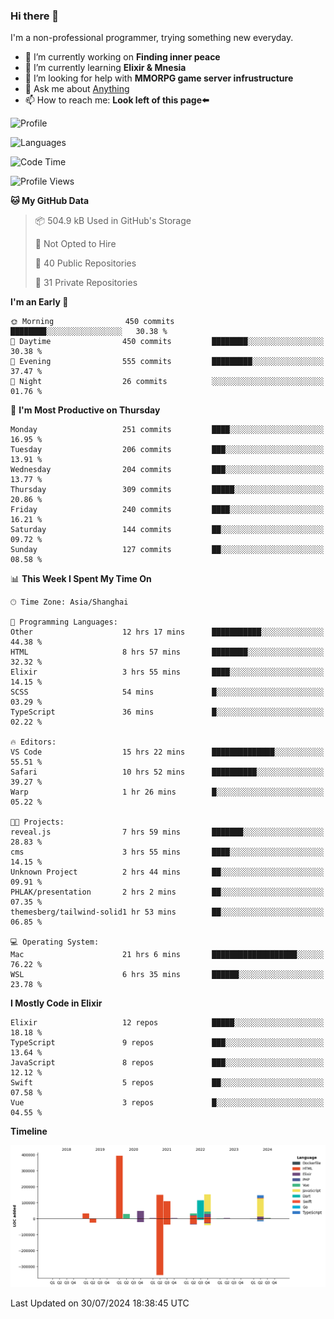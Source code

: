 ### Hi there 👋

I'm a non-professional programmer, trying something new everyday.

<!--
**dyzdyz010/dyzdyz010** is a ✨ _special_ ✨ repository because its `README.md` (this file) appears on your GitHub profile.
-->

- 🔭 I’m currently working on **Finding inner peace**
- 🌱 I’m currently learning **Elixir & Mnesia**
- 🤔 I’m looking for help with **MMORPG game server infrustructure**
- 💬 Ask me about [Anything](https://github.com/dyzdyz010/dyzdyz010/issues)
- 📫 How to reach me: **Look left of this page⬅️**

<!-- - 👯 I’m looking to collaborate on
- 😄 Pronouns: ...
- ⚡ Fun fact: ...
 -->
 
![Profile](https://github-readme-stats.vercel.app/api?username=dyzdyz010&count_private=true&show_icons=true&theme=dracula)

![Languages](https://github-readme-stats.vercel.app/api/top-langs/?username=dyzdyz010&layout=compact&theme=dracula)

<!--START_SECTION:waka-->
![Code Time](http://img.shields.io/badge/Code%20Time-1%2C730%20hrs%2046%20mins-blue)

![Profile Views](http://img.shields.io/badge/Profile%20Views-0-blue)

**🐱 My GitHub Data** 

> 📦 504.9 kB Used in GitHub's Storage 
 > 
> 🚫 Not Opted to Hire
 > 
> 📜 40 Public Repositories 
 > 
> 🔑 31 Private Repositories 
 > 
**I'm an Early 🐤** 

```text
🌞 Morning                450 commits         ████████░░░░░░░░░░░░░░░░░   30.38 % 
🌆 Daytime                450 commits         ████████░░░░░░░░░░░░░░░░░   30.38 % 
🌃 Evening                555 commits         █████████░░░░░░░░░░░░░░░░   37.47 % 
🌙 Night                  26 commits          ░░░░░░░░░░░░░░░░░░░░░░░░░   01.76 % 
```
📅 **I'm Most Productive on Thursday** 

```text
Monday                   251 commits         ████░░░░░░░░░░░░░░░░░░░░░   16.95 % 
Tuesday                  206 commits         ███░░░░░░░░░░░░░░░░░░░░░░   13.91 % 
Wednesday                204 commits         ███░░░░░░░░░░░░░░░░░░░░░░   13.77 % 
Thursday                 309 commits         █████░░░░░░░░░░░░░░░░░░░░   20.86 % 
Friday                   240 commits         ████░░░░░░░░░░░░░░░░░░░░░   16.21 % 
Saturday                 144 commits         ██░░░░░░░░░░░░░░░░░░░░░░░   09.72 % 
Sunday                   127 commits         ██░░░░░░░░░░░░░░░░░░░░░░░   08.58 % 
```


📊 **This Week I Spent My Time On** 

```text
🕑︎ Time Zone: Asia/Shanghai

💬 Programming Languages: 
Other                    12 hrs 17 mins      ███████████░░░░░░░░░░░░░░   44.38 % 
HTML                     8 hrs 57 mins       ████████░░░░░░░░░░░░░░░░░   32.32 % 
Elixir                   3 hrs 55 mins       ████░░░░░░░░░░░░░░░░░░░░░   14.15 % 
SCSS                     54 mins             █░░░░░░░░░░░░░░░░░░░░░░░░   03.29 % 
TypeScript               36 mins             █░░░░░░░░░░░░░░░░░░░░░░░░   02.22 % 

🔥 Editors: 
VS Code                  15 hrs 22 mins      ██████████████░░░░░░░░░░░   55.51 % 
Safari                   10 hrs 52 mins      ██████████░░░░░░░░░░░░░░░   39.27 % 
Warp                     1 hr 26 mins        █░░░░░░░░░░░░░░░░░░░░░░░░   05.22 % 

🐱‍💻 Projects: 
reveal.js                7 hrs 59 mins       ███████░░░░░░░░░░░░░░░░░░   28.83 % 
cms                      3 hrs 55 mins       ████░░░░░░░░░░░░░░░░░░░░░   14.15 % 
Unknown Project          2 hrs 44 mins       ██░░░░░░░░░░░░░░░░░░░░░░░   09.91 % 
PHLAK/presentation       2 hrs 2 mins        ██░░░░░░░░░░░░░░░░░░░░░░░   07.35 % 
themesberg/tailwind-solid1 hr 53 mins        ██░░░░░░░░░░░░░░░░░░░░░░░   06.85 % 

💻 Operating System: 
Mac                      21 hrs 6 mins       ███████████████████░░░░░░   76.22 % 
WSL                      6 hrs 35 mins       ██████░░░░░░░░░░░░░░░░░░░   23.78 % 
```

**I Mostly Code in Elixir** 

```text
Elixir                   12 repos            █████░░░░░░░░░░░░░░░░░░░░   18.18 % 
TypeScript               9 repos             ███░░░░░░░░░░░░░░░░░░░░░░   13.64 % 
JavaScript               8 repos             ███░░░░░░░░░░░░░░░░░░░░░░   12.12 % 
Swift                    5 repos             ██░░░░░░░░░░░░░░░░░░░░░░░   07.58 % 
Vue                      3 repos             █░░░░░░░░░░░░░░░░░░░░░░░░   04.55 % 
```



**Timeline**

![Lines of Code chart](https://raw.githubusercontent.com/dyzdyz010/dyzdyz010/master/assets/bar_graph.png)


 Last Updated on 30/07/2024 18:38:45 UTC
<!--END_SECTION:waka-->
